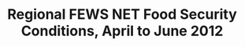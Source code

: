 ---
title: Regional FEWS NET Food Security Conditions, April to June 2012
categories: 
    - data
geography: regional
partner: fews
cat: food
year: 2012
layer: fews-net.sahel-fewsnet-foodsecurity-aprjune-2012
api:
embed:
source: FEWS NET  
license: Public Domain
updated: 3/28/12
description: This layer depicts the Integrated Food Security Phase Classification (IPC) scale as determined by the Famine Early Warning System Network (FEWS NET). Data here is the estimated outlook for the months April through June 2012.
downloads:
    - type: shapefile
      link: http://dl.dropbox.com/u/72717685/fewsnet-foodsecurity-sahel-march2012.zip
    - type: sqlite
      link: http://dl.dropbox.com/u/72717685/fewsnet-foodsecurity-sahel-march2012.sqlite.zip
---
